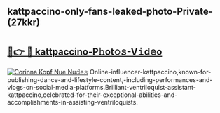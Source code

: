 ## kattpaccino-only-fans​-leaked-photo​-Private-(27kkr)


# <h2><a href="https://mediaupload.pro?title=kattpaccino&ref=git">🔗👉 🔴 kattpaccino-P𝚑ot𝚘𝚜-V𝚒d𝚎o</a></h2>

[![Corinna Kopf Nue Nu𝚍e𝚜](https://i.imgur.com/0qMVB7G.gif)](https://mediaupload.pro?title=kattpaccino&ref=git)
Online-influencer-kattpaccino,known-for-publishing-dance-and-lifestyle-content,-including-performances-and-vlogs-on-social-media-platforms.Brilliant-ventriloquist-assistant-kattpaccino,celebrated-for-their-exceptional-abilities-and-accomplishments-in-assisting-ventriloquists.  